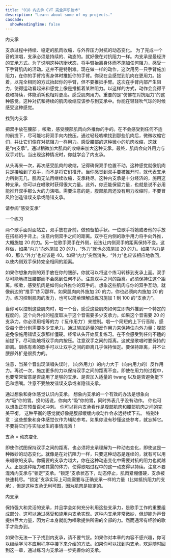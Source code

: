 ```yaml
---
title: "018 内支承 CVT 完全声乐技术"
description: "Learn about some of my projects."
cascade:
  showReadingTime: false
---
```


内支承

支承过程中持续、稳定的肌肉收缩，与外界压力对抗的动态变化。
为了完成一个音的演唱，支承必须是持续的、动态的。就好像在对抗阻力一样。内支承是最经济的支承方式。为了说明这种抗衡状态，将手臂抬离身体而不施加任何阻力，感受一下手臂肌肉的活动。这并不是特别难。现在做一样的动作，这次用另一只手臂施加阻力，在你的手臂抬离身体时推抵你的手臂。你现在会感觉到肌肉在更用力。接着，以完全相同的方式抬起你的手臂，但不要推抵手臂。这次在手臂内部产生阻力，使得运动看起来和感觉上像是推抵着某种阻力。以这样的方式，动作会变得平稳和持续，体能消耗也相对更高。感受肌肉用力。重要的是“仿佛在对抗阻力”的这种感觉。这种对抗和持续的肌肉收缩应该参与到支承中。你能在轻轻吹气球的时候感受这种感觉。

找到内支承

把双手放在腰部 ，咳嗽，感受腰部肌肉向外推你的手的。在不会感受到任何不适的前提下，尽可能地将双手向内按压。通过轻轻咳嗽找到那些肌肉后，微微收缩它们，并让它们像在对抗阻力一样用力。感受腰部的这种微小的肌肉收缩，这就是“内支承”。通过稍微加大肌肉的收缩来加大这种支承。最终，肌肉会向外用力与双手对抗。当出现这种情况时，你就学会了内支承。




从头再来一次，再次感受肌肉的收缩，记得确保双手位置不动。这种感觉就像肌肉只是接触到了双手，而不是将它们推开。当你感觉到双手要被推开时，就代表支承力所剩无几，肌肉无法再继续收缩，支承耗尽。这种内支承是十分经济的，施用这种支承，你可以在唱歌时获得很大力量。此外，你还能保留力量，也就是说不必用能推开双手那么大的力演唱。需要注意的是，腹部肌肉还没有用力收缩时，不要冒风险创造错误支承或隐错支承。



请参阅“感受支承”


一个练习

两个歌手面对面站立，双手放在身前，做预备拍手状。一位歌手将她或者他的手放在搭档的手背上。注意内侧双手之间的距离。双手在内侧的歌手用力将手向外推，大概施加 20 的力。另一位歌手双手在外侧，设法让内侧双手的距离保持不变。这样做，如果“内力”向外施加 20 的力，“外力”就也必须施加 20 的力。如果“内力是 40，那么“外力”也应该是 40。如果“内力”突然消失，“外力”也应该相应地收回，以使内侧双手保持完全相同的距离。

如果你想象内侧的双手放在你的腰部，你就可以将这个练习转移到支承上面。双手尽可能地挤压腰部而不会感到任何不适。注意双手之间的距离。必须保持住这个距离。咳嗽，感受肌肉是如何向外推你的双手的。想象这些肌肉与你的双手互动，就像前边的“推手”练习那样。如果肌肉向外施加 20 的力，你也必须向内施加 20 的力。练习控制肌肉的发力，也可以简单理解成练习施加 1 到 100 的“支承力”。

当你可以控制这些肌肉时，唱一个音，感受这些肌肉如何立即向外推到一个特定的程度的。这个向外推的程度取决于这个音需要多少支承力。如果这个音需要 20 的支承力，你必须用相等的力（‘反作用力’）来控制。唱一个简短的上下行音阶，感受每个音分别需要多少支承力。通过施加适量的反作用力来保持住向外力量；腹部避免像施用错误支承那样僵硬。经常从头开始反复练习。在不会感受到任何不适的前提下，尽可能地将双手向内按压。注意双手之间的距离。这就是歌唱时要保持的距离。训练有素的歌手可以让双手之间的距离几乎保持恒定。要保持距离，并不让腰部外扩是很费力的。

注意，当某个音出现演唱失误时，（向外用力）的内力大于（向内用力的）反作用力。再试一次，施加更多的力以保持双手之间的距离不变。即使在用力的过程中，也要常常留意是否施用了足够的支承、是否加入适量的 twang 以及是否避免挺下巴和绷嘴。注意不要触发错误支承或者隐错支承。

通过想象和身体感觉认识内支承。
想象内支承的一个有效的办法是想象向内“吸”你的胃。换句话说，你向内“吸”你的胃，同时外表几乎没有动作。
你也可以想象正在预备百米冲刺。
你可以将内支承看作是腹部肌肉和腰部肌肉之间的完美平衡。
这种平衡的感觉就好像是腹部缓缓内收动作会永远持续下去。
特别注意：这些想象和身体感觉仅作为辅助参考。如果你没有秒懂这些参考，就忘掉它。不要将它们与实际发生的事情混淆！

支承 = 动态变化

即使你试图保持双手之间的距离，也必须将支承理解为一种动态变化，即使这是一种微妙的动态变化。就像是在对抗阻力一样，只要这种动态是连续的，就有可以用来唱歌的支承。你需要的支承力越大，你在这种动态变化中需要对抗的阻力也就越大。正是这种阻力和其需的体力，使得歌唱过程中的这一动态得以持续。注意不要混淆内支承与"锁定"支承。“锁定”支承状态下，动态停止，肌肉紧绷僵硬，支承被快速耗尽。“锁定”支承实际上可能需要与正确支承一样的力量（比如抵抗阻力的支承），但是这种支承无利可图，因为肌肉是锁定的。

内支承

保持强大和灵活的支承，并且学会如何充分利用这些支承力，是歌手工作的重要组成部分。这可以通过感受和施用内支承实现。这种内支承非常微妙，但却能为声音提供巨大力量，因为它本身就能为唱歌提供所需的全部的力。然而通常有经验的歌手才能办到。

如果你无法一下子找到内支承，请不要气馁。如果你对本章的内容不感兴趣，你可以继续学习本应用程序中接下来介绍的方法。如果你可以找到内支承，欢迎随时回到这一章，通过练习内支承进一步完善你的支承。
